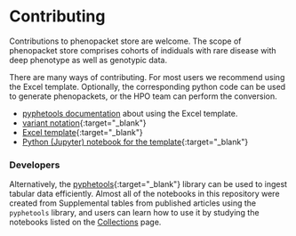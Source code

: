 # Contributing

Contributions to phenopacket store are welcome. The scope of phenopacket store comprises cohorts of indiduals with rare disease with deep phenotype as well as genotypic data.

There are many ways of contributing. For most users we recommend using the Excel template. Optionally, the corresponding python code can be used to generate phenopackets, or the HPO team can perform the conversion.

- [pyphetools documentation](https://monarch-initiative.github.io/pyphetools/user-guide/template/) about using the Excel template.
- [variant notation](https://monarch-initiative.github.io/pyphetools/user-guide/variant_notation/){:target="_blank"}
- [Excel template](https://monarch-initiative.github.io/pyphetools/user-guide/excel/){:target="_blank"}
- [Python (Jupyter) notebook for the template](https://monarch-initiative.github.io/pyphetools/user-guide/python_notebook/){:target="_blank"}


### Developers

Alternatively, the [pyphetools](https://monarch-initiative.github.io/pyphetools/){:target="_blank"} library 
can be used to ingest tabular data efficiently.
Almost all of the notebooks in this repository were created 
from Supplemental tables from published articles using the `pyphetools` library, 
and users can learn how to use it by studying the notebooks listed on the [Collections](collections.md) page.

